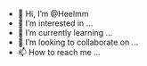 - 👋 Hi, I’m @Heelmm
- 👀 I’m interested in ...
- 🌱 I’m currently learning ...
- 💞️ I’m looking to collaborate on ...
- 📫 How to reach me ...

<!---
Heelmm/Heelmm is a ✨ special ✨ repository because its `README.md` (this file) appears on your GitHub profile.
You can click the Preview link to take a look at your changes.
--->

